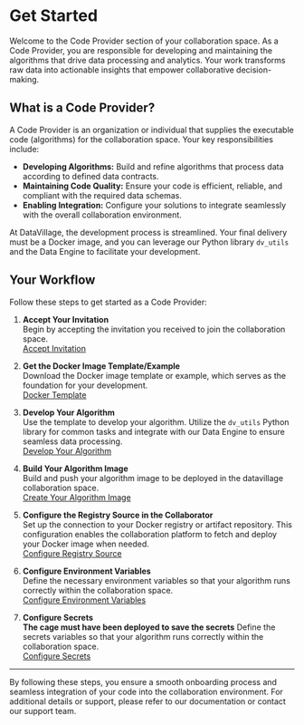 # Get Started

Welcome to the Code Provider section of your collaboration space. As a Code Provider, you are responsible for developing and maintaining the algorithms that drive data processing and analytics. Your work transforms raw data into actionable insights that empower collaborative decision-making.

## What is a Code Provider?

A Code Provider is an organization or individual that supplies the executable code (algorithms) for the collaboration space. Your key responsibilities include:
- **Developing Algorithms:** Build and refine algorithms that process data according to defined data contracts.
- **Maintaining Code Quality:** Ensure your code is efficient, reliable, and compliant with the required data schemas.
- **Enabling Integration:** Configure your solutions to integrate seamlessly with the overall collaboration environment.

At DataVillage, the development process is streamlined. Your final delivery must be a Docker image, and you can leverage our Python library `dv_utils` and the Data Engine to facilitate your development.

## Your Workflow

Follow these steps to get started as a Code Provider:

1. **Accept Your Invitation**  
   Begin by accepting the invitation you received to join the collaboration space.  
   [Accept Invitation](/docs/user-manual/code-provider/accept-invitation)

2. **Get the Docker Image Template/Example**  
   Download the Docker image template or example, which serves as the foundation for your development.  
   [Docker Template](/docs/user-manual/code-provider/create-algorithm/get-docker-template)

3. **Develop Your Algorithm**  
   Use the template to develop your algorithm. Utilize the `dv_utils` Python library for common tasks and integrate with our Data Engine to ensure seamless data processing.  
   [Develop Your Algorithm](/docs/user-manual/code-provider/create-algorithm/develop-algorithm)

4. **Build Your Algorithm Image**  
   Build and push your algorithm image to be deployed in the datavillage collaboration space.  
   [Create Your Algorithm Image](/docs/user-manual/code-provider/create-algorithm/create-docker-image)

5. **Configure the Registry Source in the Collaborator**  
   Set up the connection to your Docker registry or artifact repository. This configuration enables the collaboration platform to fetch and deploy your Docker image when needed.  
   [Configure Registry Source](/docs/user-manual/code-provider/configure-collaborator/configure-registry)

6. **Configure Environment Variables**  
   Define the necessary environment variables so that your algorithm runs correctly within the collaboration space.  
   [Configure Environment Variables](/docs/user-manual/code-provider/configure-collaborator/configure-variables)

7. **Configure Secrets**   
    **The cage must have been deployed to save the secrets**
   Define the secrets variables so that your algorithm runs correctly within the collaboration space.  
   [Configure Secrets](/docs/user-manual/code-provider/configure-collaborator/configure-secrets)
---

By following these steps, you ensure a smooth onboarding process and seamless integration of your code into the collaboration environment. For additional details or support, please refer to our documentation or contact our support team.
